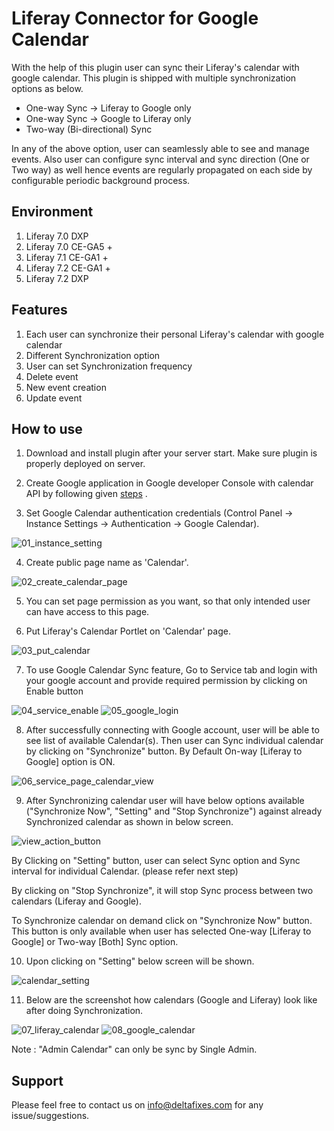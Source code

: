 # Liferay Connector for Google Calendar 

With the help of this plugin user can sync their Liferay's calendar with google calendar. This plugin is shipped with multiple synchronization options as below. 

- One-way Sync -> Liferay to Google only
- One-way Sync -> Google to Liferay only
- Two-way (Bi-directional) Sync 

In any of the above option, user can seamlessly able to see and manage events. Also user can configure sync interval and sync direction (One or Two way) as well hence events are regularly propagated on each side by configurable periodic background process.

## Environment
1. Liferay 7.0 DXP
2. Liferay 7.0 CE-GA5 +
3. Liferay 7.1 CE-GA1 +
4. Liferay 7.2 CE-GA1 +
5. Liferay 7.2 DXP

## Features
1. Each user can synchronize their personal Liferay's calendar with google calendar
2. Different Synchronization option
3. User can set Synchronization frequency
4. Delete event
5. New event creation
6. Update event

## How to use
1. Download and install plugin after your server start. Make sure plugin is properly deployed on server.

2. Create Google application in Google developer Console with calendar API by following given [steps](https://docs.gibbonedu.org/administrators/getting-started/installing-gibbon/google-oauth/ "Google Calendar App") .

3. Set Google Calendar authentication credentials (Control Panel &rarr; Instance Settings &rarr; Authentication &rarr; Google Calendar).

![01_instance_setting](https://user-images.githubusercontent.com/27973508/68382502-cf5ef980-0179-11ea-8dcc-b64d0301b305.png)

4. Create public page name as 'Calendar'.

![02_create_calendar_page](https://user-images.githubusercontent.com/27973508/68382504-cf5ef980-0179-11ea-87a2-96e90653a90a.png)

5. You can set page permission as you want, so that only intended user can have access to this page.

6. Put Liferay's Calendar Portlet on 'Calendar' page.

![03_put_calendar](https://user-images.githubusercontent.com/27973508/68382495-ce2dcc80-0179-11ea-8a70-50d025abf6a9.png)

7. To use Google Calendar Sync feature, Go to Service tab and login with your google account and provide required permission by clicking on Enable button

![04_service_enable](https://user-images.githubusercontent.com/27973508/68382496-ce2dcc80-0179-11ea-9863-0987154de45d.png)
![05_google_login](https://user-images.githubusercontent.com/27973508/68382498-cec66300-0179-11ea-8a97-8e213eca00b3.png)

8. After successfully connecting with Google account, user will be able to see list of available Calendar(s). Then user can Sync individual calendar by clicking on "Synchronize" button. By Default On-way [Liferay to Google] option is ON.

![06_service_page_calendar_view](https://user-images.githubusercontent.com/27973508/68382499-cec66300-0179-11ea-9da3-02a6c90b25f2.png)

9. After Synchronizing calendar user will have below options available ("Synchronize Now", "Setting" and "Stop Synchronize") against already Synchronized calendar as shown in below screen.

![view_action_button](https://user-images.githubusercontent.com/24852574/69322040-28df2200-0c6a-11ea-8c08-e1007c3e2401.png) 

By Clicking on "Setting" button, user can select Sync option and Sync interval for individual Calendar. (please refer next step)

By clicking on "Stop Synchronize", it will stop Sync process between two calendars (Liferay and Google).

To Synchronize calendar on demand click on "Synchronize Now" button. This button is only available when user has selected One-way [Liferay to Google] or Two-way [Both] Sync option.

10. Upon clicking on "Setting" below screen will be shown.

![calendar_setting](https://user-images.githubusercontent.com/24852574/69322025-2086e700-0c6a-11ea-8f94-88aa7ae9aaf2.png)

11. Below are the screenshot how calendars (Google and Liferay) look like after doing Synchronization.

![07_liferay_calendar](https://user-images.githubusercontent.com/27973508/68382500-cec66300-0179-11ea-9c2f-c07509451e55.png)
![08_google_calendar](https://user-images.githubusercontent.com/27973508/68382501-cf5ef980-0179-11ea-97ee-631c27ff38eb.png)

Note : "Admin Calendar" can only be sync by Single Admin.

## Support
   Please feel free to contact us on info@deltafixes.com for any issue/suggestions.

